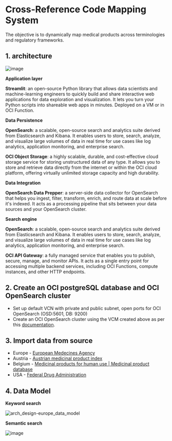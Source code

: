 # Cross-Reference Code Mapping System
The objective is to dynamically map medical products across terminologies and regulatory frameworks.


## 1. architecture

![image](https://github.com/user-attachments/assets/d6cc63d1-da01-4dc7-8e6a-07816aa2afd0)

**Application layer**

**Streamlit**: an open-source Python library that allows data scientists and machine-learning engineers to quickly build and share interactive web applications for data exploration and visualization. It lets you turn your Python scripts into shareable web apps in minutes.
  Deployed on a VM or in OCI Function.

**Data Persistence**

**OpenSearch**: a scalable, open-source search and analytics suite derived from Elasticsearch and Kibana. It enables users to store, search, analyze, and visualize large volumes of data in real time for use cases like log analytics, application monitoring, and enterprise search.

**OCI Object Storage**: a highly scalable, durable, and cost-effective cloud storage service for storing unstructured data of any type. It allows you to store and retrieve data directly from the internet or within the OCI cloud platform, offering virtually unlimited storage capacity and high durability.

**Data Integration**

**OpenSearch Data Prepper**: a server-side data collector for OpenSearch that helps you ingest, filter, transform, enrich, and route data at scale before it's indexed. It acts as a processing pipeline that sits between your data sources and your OpenSearch cluster.
  
**Search engine**

**OpenSearch**: a scalable, open-source search and analytics suite derived from Elasticsearch and Kibana. It enables users to store, search, analyze, and visualize large volumes of data in real time for use cases like log analytics, application monitoring, and enterprise search.

**OCI API Gateway**: a fully managed service that enables you to publish, secure, manage, and monitor APIs. It acts as a single entry point for accessing multiple backend services, including OCI Functions, compute instances, and other HTTP endpoints.


## 2. Create an OCI postgreSQL database and OCI OpenSearch cluster
- Set up default VCN with private and public subnet, open ports for OCI OpenSearch (OSD:5601, DB: 9200)
- Create an OCI OpenSearch cluster using the VCM created above as per this [documentation](https://docs.oracle.com/en-us/iaas/Content/search-opensearch/Tasks/creatingsearchclusters.htm).

## 3. Import data from source
- Europe - [European Medecines Agency](https://www.ema.europa.eu/en/homepage)
- Austria - [Austrian medicinal product index](https://aspregister.basg.gv.at/aspregister/faces/aspregister.jspx)
- Belgium - [Medicinal products for human use | Medicinal product database](https://medicinesdatabase.be/human-use)
- USA - [Federal Drug Administration](https://open.fda.gov/)

  
## 4. Data Model

**Keyword search**

![arch_design-europe_data_model](https://github.com/user-attachments/assets/64e89d82-3ecc-4c21-bb61-d7f4012df70f)

**Semantic search**

![image](https://github.com/user-attachments/assets/07224433-ddb4-42cd-97e8-f70579ded057)
